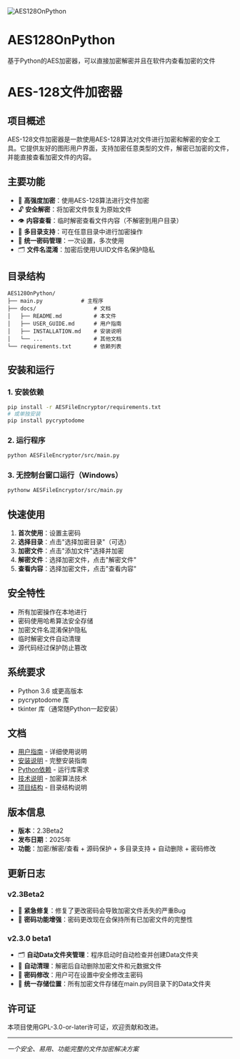 <img src="https://count.i80k.com/api/counter?name=AES128OnPython&theme=rule34&length=7&scale=1&offset=0&align=center&pixelate=on&darkmode=auto" alt="AES128OnPython" />

# AES128OnPython
基于Python的AES加密器，可以直接加密解密并且在软件内查看加密的文件
# AES-128文件加密器

## 项目概述

AES-128文件加密器是一款使用AES-128算法对文件进行加密和解密的安全工具。它提供友好的图形用户界面，支持加密任意类型的文件，解密已加密的文件，并能直接查看加密文件的内容。

## 主要功能

- 🔐 **高强度加密**：使用AES-128算法进行文件加密
- 🔓 **安全解密**：将加密文件恢复为原始文件
- 👁️ **内容查看**：临时解密查看文件内容（不解密到用户目录）
- 📁 **多目录支持**：可在任意目录中进行加密操作
- 🔐 **统一密码管理**：一次设置，多次使用
- 🗂️ **文件名混淆**：加密后使用UUID文件名保护隐私

## 目录结构

```
AES128OnPython/                 
├── main.py            # 主程序
├── docs/                  # 文档
│   ├── README.md          # 本文件
│   ├── USER_GUIDE.md      # 用户指南
│   ├── INSTALLATION.md    # 安装说明
│   └── ...                # 其他文档
└── requirements.txt       # 依赖列表
```

## 安装和运行

### 1. 安装依赖
```bash
pip install -r AESFileEncryptor/requirements.txt
# 或单独安装
pip install pycryptodome
```

### 2. 运行程序
```bash
python AESFileEncryptor/src/main.py
```

### 3. 无控制台窗口运行（Windows）
```bash
pythonw AESFileEncryptor/src/main.py
```

## 快速使用

1. **首次使用**：设置主密码
2. **选择目录**：点击"选择加密目录"（可选）
3. **加密文件**：点击"添加文件"选择并加密
4. **解密文件**：选择加密文件，点击"解密文件"
5. **查看内容**：选择加密文件，点击"查看内容"

## 安全特性

- 所有加密操作在本地进行
- 密码使用哈希算法安全存储
- 加密文件名混淆保护隐私
- 临时解密文件自动清理
- 源代码经过保护防止篡改

## 系统要求

- Python 3.6 或更高版本
- pycryptodome 库
- tkinter 库（通常随Python一起安装）

## 文档

- [用户指南](docs/USER_GUIDE.md) - 详细使用说明
- [安装说明](docs/INSTALLATION.md) - 完整安装指南  
- [Python依赖](docs/PYTHON_REQUIREMENTS.md) - 运行库需求
- [技术说明](docs/AES_TECHNICAL.md) - 加密算法技术
- [项目结构](docs/PROJECT_STRUCTURE.md) - 目录结构说明

## 版本信息

- **版本**：2.3Beta2
- **发布日期**：2025年
- **功能**：加密/解密/查看 + 源码保护 + 多目录支持 + 自动删除 + 密码修改

## 更新日志

### v2.3Beta2
- 🚨 **紧急修复**：修复了更改密码会导致加密文件丢失的严重Bug
- 🔐 **密码功能增强**：密码更改现在会保持所有已加密文件的完整性

### v2.3.0 beta1

- 🗂️ **自动Data文件夹管理**：程序启动时自动检查并创建Data文件夹
- 🧹 **自动清理**：解密后自动删除加密文件和元数据文件
- 🔑 **密码修改**：用户可在设置中安全修改主密码
- 📁 **统一存储位置**：所有加密文件存储在main.py同目录下的Data文件夹

## 许可证

本项目使用GPL-3.0-or-later许可证，欢迎贡献和改进。

---
*一个安全、易用、功能完整的文件加密解决方案*
